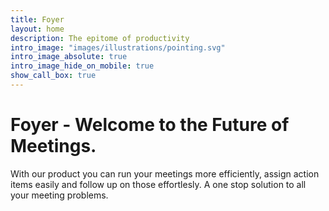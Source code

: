 ```yaml
---
title: Foyer
layout: home
description: The epitome of productivity
intro_image: "images/illustrations/pointing.svg"
intro_image_absolute: true
intro_image_hide_on_mobile: true
show_call_box: true
---
```


# Foyer - Welcome to the Future of Meetings.

With our product you can run your meetings more efficiently, assign action items easily and follow up on those effortlesly. A one stop solution to all your meeting problems.
